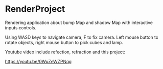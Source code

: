 # RenderProject
Rendering application about bump Map and shadow Map with interactive inputs controls. 

Using WASD keys to navigate camera, F to fix camera. 
Left mouse button to rotate objects, right mouse button to pick cubes and lamp.

Youtube video include refection, refraction and this project:

https://youtu.be/0WuZeWZPNqg
